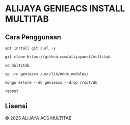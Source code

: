 # ALIJAYA GENIEACS INSTALL MULTITAB


## Cara Penggunaan
```
apt install git curl -y
```
```
git clone https://github.com/alijayanet/multitab
```
```
cd multitab
```
```
cp -ru genieacs /usr/lib/node_modules/
```
```
mongorestore --db genieacs --drop /root/db
```
```
reboot
```
## Lisensi
© 2025 ALIJAYA ACS MULTITAB
